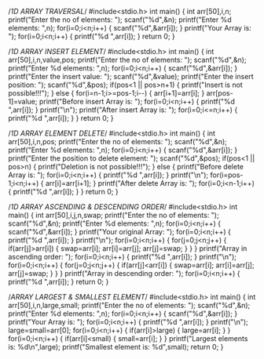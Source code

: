 /*1D ARRAY TRAVERSAL*/
#include<stdio.h>
int main()
{
	int arr[50],i,n;
	printf("Enter the no of elements: ");
	scanf("%d",&n);
	printf("Enter %d elements: ",n);
	for(i=0;i<n;i++)
	{
		scanf("%d",&arr[i]);
	}
	printf("Your Array is: ");
	for(i=0;i<n;i++)
	{
		printf("%d ",arr[i]);
	}
	return 0;
}

/*1D ARRAY INSERT ELEMENT*/
#include<stdio.h>
int main()
{
	int arr[50],i,n,value,pos;
	printf("Enter the no of elements: ");
	scanf("%d",&n);
	printf("Enter %d elements: ",n);
	for(i=0;i<n;i++)
	{
		scanf("%d",&arr[i]);
	}
	printf("Enter the insert value: ");
	scanf("%d",&value);
	printf("Enter the insert position: ");
	scanf("%d",&pos);
	if(pos<1 || pos>n+1)
	{
		printf("Insert is not possible!!!");
	}
	else
	{
		for(i=n-1;i>=pos-1;i--)
		{
			arr[i+1]=arr[i];
		}
		arr[pos-1]=value;
		printf("Before insert Array is: ");
		for(i=0;i<n;i++)
		{
			printf("%d ",arr[i]);
		}
		printf("\n");
		printf("After insert Array is: ");
		for(i=0;i<=n;i++)
		{
			printf("%d ",arr[i]);
		}
	}
	return 0;
}

/*1D ARRAY ELEMENT DELETE*/
#include<stdio.h>
int main()
{
	int arr[50],i,n,pos;
	printf("Enter the no of elements: ");
	scanf("%d",&n);
	printf("Enter %d elements: ",n);
	for(i=0;i<n;i++)
	{
		scanf("%d",&arr[i]);
	}
	printf("Enter the position to delete element: ");
	scanf("%d",&pos);
	if(pos<1 || pos>n)
	{
		printf("Deletion is not possible!!!");
	}
	else
	{
		printf("Before delete Array is: ");
		for(i=0;i<n;i++)
		{
			printf("%d ",arr[i]);
		}
		printf("\n");
		for(i=pos-1;i<n;i++)
		{
			arr[i]=arr[i+1];
		}
		printf("After delete Array is: ");
		for(i=0;i<n-1;i++)
		{
			printf("%d ",arr[i]);
		}
	}
	return 0;
}

/*1D ARRAY ASCENDING & DESCENDING ORDER*/
#include<stdio.h>
int main()
{
	int arr[50],i,j,n,swap;
	printf("Enter the no of elements: ");
	scanf("%d",&n);
	printf("Enter %d elements: ",n);
	for(i=0;i<n;i++)
	{
		scanf("%d",&arr[i]);
	}
	printf("Your original Array: ");
	for(i=0;i<n;i++)
	{
		printf("%d ",arr[i]);
	}
	printf("\n");
	for(i=0;i<n;i++)
	{
		for(j=0;j<n;j++)
		{
			if(arr[j]>arr[i])
			{
				swap=arr[i];
				arr[i]=arr[j];
				arr[j]=swap;
			}
		}
	}
	printf("Array in ascending order: ");
	for(i=0;i<n;i++)
	{
		printf("%d ",arr[i]);
	}
	printf("\n");
	for(i=0;i<n;i++)
	{
		for(j=0;j<n;j++)
		{
			if(arr[j]<arr[i])
			{
				swap=arr[i];
				arr[i]=arr[j];
				arr[j]=swap;
			}
		}
	}
	printf("Array in descending order: ");
	for(i=0;i<n;i++)
	{
		printf("%d ",arr[i]);
	}
	return 0;
}

/*ARRAY LARGEST & SMALLEST ELEMENT*/
#include<stdio.h>
int main()
{
	int arr[50],i,n,large,small;
	printf("Enter the no of elements: ");
	scanf("%d",&n);
	printf("Enter %d elements: ",n);
	for(i=0;i<n;i++)
	{
		scanf("%d",&arr[i]);
	}
	printf("Your Array is: ");
	for(i=0;i<n;i++)
	{
		printf("%d ",arr[i]);
	}
	printf("\n");
	large=small=arr[0];
	for(i=0;i<n;i++)
	{
		if(arr[i]>large)
		{
			large=arr[i];
		}
	}
	for(i=0;i<n;i++)
	{
		if(arr[i]<small)
		{
			small=arr[i];
		}
	}
	printf("Largest elements is: %d\n",large);
	printf("Smallest element is: %d",small);
	return 0;
}
